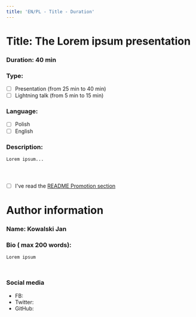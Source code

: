```yaml
---
title: 'EN/PL - Title - Duration'  
---
```


# Title: The Lorem ipsum presentation
### Duration: 40 min

### Type: 

  - [ ] Presentation (from 25 min to 40 min)
  - [ ] Lightning talk (from 5 min to 15 min)

### Language:
  
  - [ ] Polish
  - [ ] English

### Description:
```
Lorem ipsum... 




```

  - [ ] I've read the [README Promotion section](https://github.com/meetjspl/krakow)

# Author information

### Name: Kowalski Jan

### Bio ( max 200 words):
```
Lorem ipsum



```

### Social media

  - FB:
  - Twitter:
  - GitHub: 
  
  
